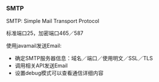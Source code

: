 ### SMTP

SMTP: Simple Mail Transport Protocol

标准端口25，加密端口465／587

使用javamail发送Email:

* 确定SMTP服务器信息：域名／端口／使用明文／SSL／TLS
* 调用相关API发送Email
* 设置debug模式可以查看通信详细内容

